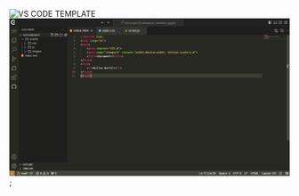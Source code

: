 ![VS CODE TEMPLATE](https://obaidwebdeveloper.github.io/vscode-template)
![My Project Logo](images/project-screen-shot.png);